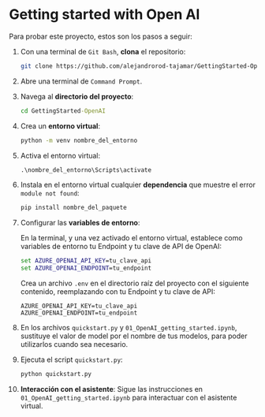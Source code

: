 # Getting started with Open AI

Para probar este proyecto, estos son los pasos a seguir:

1. Con una terminal de `Git Bash`, **clona** el repositorio:
   
   ```bash
   git clone https://github.com/alejandrorod-tajamar/GettingStarted-OpenAI.git
   ```
   
2. Abre una terminal de `Command Prompt`.
   
3. Navega al **directorio del proyecto**:
   
   ```cmd
   cd GettingStarted-OpenAI
   ```

4. Crea un **entorno virtual**:

   ```cmd
   python -m venv nombre_del_entorno
   ```

5. Activa el entorno virtual:

   ```cmd
   .\nombre_del_entorno\Scripts\activate
   ```

6. Instala en el entorno virtual cualquier **dependencia** que muestre el error `module not found`:

   ```cmd
   pip install nombre_del_paquete
   ```

7. Configurar las **variables de entorno**:

   En la terminal, y una vez activado el entorno virtual, establece como variables de entorno tu Endpoint y tu clave de API de OpenAI:

   ```cmd
   set AZURE_OPENAI_API_KEY=tu_clave_api
   set AZURE_OPENAI_ENDPOINT=tu_endpoint
   ```

   Crea un archivo `.env` en el directorio raíz del proyecto con el siguiente contenido, reemplazando con tu Endpoint y tu clave de API:

   ```.env
   AZURE_OPENAI_API_KEY=tu_clave_api
   AZURE_OPENAI_ENDPOINT=tu_endpoint
   ```

9. En los archivos `quickstart.py` y `01_OpenAI_getting_started.ipynb`, sustituye el valor de model por el nombre de tus modelos, para poder utilizarlos cuando sea necesario.

10. Ejecuta el script `quickstart.py`:

    ```cmd
    python quickstart.py
    ```

11. **Interacción con el asistente**: Sigue las instrucciones en `01_OpenAI_getting_started.ipynb` para interactuar con el asistente virtual.
